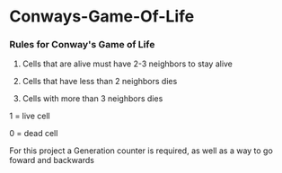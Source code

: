 # Conways-Game-Of-Life


### Rules for Conway's Game of Life

1. Cells that are alive must have 2-3 neighbors to stay alive

2. Cells that have less than 2 neighbors dies

3. Cells with more than 3 neighbors dies


1 = live cell

0 = dead cell

For this project a Generation counter is required, as well as a way to go foward and backwards


